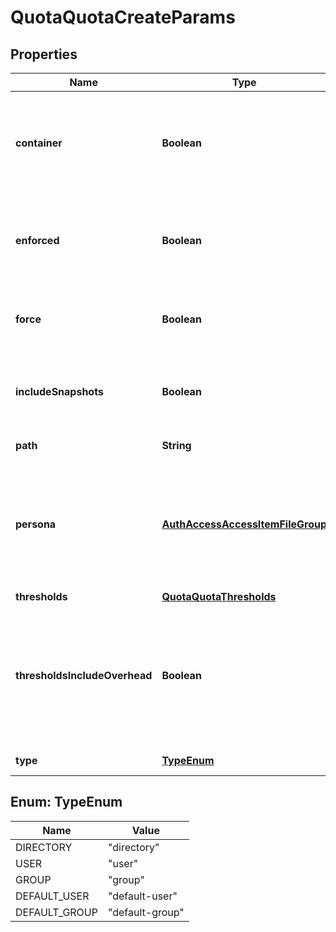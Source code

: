 
# QuotaQuotaCreateParams

## Properties
Name | Type | Description | Notes
------------ | ------------- | ------------- | -------------
**container** | **Boolean** | If true, SMB shares using the quota directory see the quota thresholds as share size. |  [optional]
**enforced** | **Boolean** | True if the quota provides enforcement, otherwise a accounting quota. | 
**force** | **Boolean** | Force creation of quotas on the root of /ifs. |  [optional]
**includeSnapshots** | **Boolean** | If true, quota governs snapshot data as well as head data. | 
**path** | **String** | The /ifs path governed. | 
**persona** | [**AuthAccessAccessItemFileGroup**](AuthAccessAccessItemFileGroup.md) | Specifies properties for a persona, which consists of either a &#39;type&#39; and a &#39;name&#39; or an &#39;ID&#39;. |  [optional]
**thresholds** | [**QuotaQuotaThresholds**](QuotaQuotaThresholds.md) |  |  [optional]
**thresholdsIncludeOverhead** | **Boolean** | If true, thresholds apply to data plus filesystem overhead required to store the data (i.e. &#39;physical&#39; usage). | 
**type** | [**TypeEnum**](#TypeEnum) | The type of quota. | 


<a name="TypeEnum"></a>
## Enum: TypeEnum
Name | Value
---- | -----
DIRECTORY | &quot;directory&quot;
USER | &quot;user&quot;
GROUP | &quot;group&quot;
DEFAULT_USER | &quot;default-user&quot;
DEFAULT_GROUP | &quot;default-group&quot;



